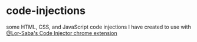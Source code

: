 # code-injections
some HTML, CSS, and JavaScript code injections I have created to use with [@Lor-Saba's Code Injector chrome extension](https://github.com/Lor-Saba/Code-Injector)
